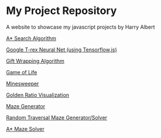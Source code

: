 # My Project Repository
A website to showcase my javascript projects
by Harry Albert

[A* Search Algorithm](https://harryalbert.github.io/Project-Repository/AStar/)

[Google T-rex Neural Net (using Tensorflow.js)](https://harryalbert.github.io/Project-Repository/T-RexNeuralNet/)

[Gift Wrapping Algorithm](https://harryalbert.github.io/Project-Repository/GiftWrapping/)

[Game of Life](https://harryalbert.github.io/Project-Repository/GameOfLife/)

[Minesweeper](https://harryalbert.github.io/Project-Repository/Minesweeper/)

[Golden Ratio Visualization](https://harryalbert.github.io/Project-Repository/goldenRatio/)

[Maze Generator](https://harryalbert.github.io/Project-Repository/MazeGeneration/)

[Random Traversal Maze Generator/Solver](https://harryalbert.github.io/Project-Repository/randomTraversalMaze/)

[A* Maze Solver](https://harryalbert.github.io/Project-Repository/mazeSolver/)
